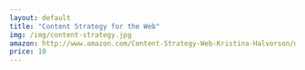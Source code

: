 ```yaml
---
layout: default
title: "Content Strategy for the Web"
img: /img/content-strategy.jpg
amazon: http://www.amazon.com/Content-Strategy-Web-Kristina-Halvorson/dp/0321620062/ref=sr_1_3?s=books&ie=UTF8&qid=1398798418&sr=1-3&keywords=content+strategy+for+the+web
price: 10
---
```


 